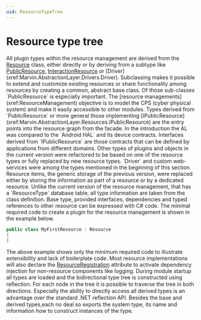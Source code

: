 ```yaml
---
uid: ResourceTypeTree
---
```

# Resource type tree

All plugin types within the resource management are derived from the [Resource](xref:Marvin.AbstractionLayer.Resources.Resource) class, either directly or by deriving from a subtype like [PublicResource](xref:Marvin.AbstractionLayer.Resources.PublicResource), [InteractionResource](xref:Marvin.Resources.Interaction.InteractionResource`1) or [Driver](xref:Marvin.AbstractionLayer.Drivers.Driver). Subclassing makes it possible to extend and customize existing resources or share functionality among resources by creating a common, abstract base class. Of those sub-classes `PublicResource` is especially important. The [resource managements](xref:ResourceManagement) objective is to model the CPS (cyber physical system) and make it easily accessible to other modules. Types derived from `PublicResource` or more general those implementing [IPublicResource](xref:Marvin.AbstractionLayer.Resources.IPublicResource) are the entry points into the resource graph from the facade. In the introduction the AL was compared to the `Android HAL` and its device contracts. Interfaces derived from `IPublicResource` are those contracts that can be deﬁned by applications from different domains. Other types of plugins and objects in the current version were refactored to be based on one of the resource types or fully replaced by new resource types. `Driver` and custom web-services were among the types mentioned in the beginning of this section. Resource items, the generic storage of the previous version, were replaced either by storing the information as part of a resource or by a dedicated resource. Unlike the current version of the resource management, that has a `ResourceType` database table, all type information are taken from the class definition. Base type, provided interfaces, dependencies and typed references to other resource can be expressed with C# code. The minimal required code to create a plugin for the resource management is shown in the example below.

```cs
public class MyFirstResource : Resource
{
}
```

The above example shows only the minimum required code to illustrate extensibility and lack of boilerplate code. Most resource implementations will also declare the [ResourceRegistration](xref:Marvin.AbstractionLayer.Resources.ResourceRegistrationAttribute) attribute to activate dependency injection for non-resource components like logging. During module startup all types are loaded and the bidirectional type tree is constructed using reﬂection. For each node in the tree it is possible to traverse the tree in both directions. Especially the ability to directly access all derived types is an advantage over the standard .NET reﬂection API. Besides the base and derived types,each no deal so exports the system type, its name and information how to construct instances of the type.